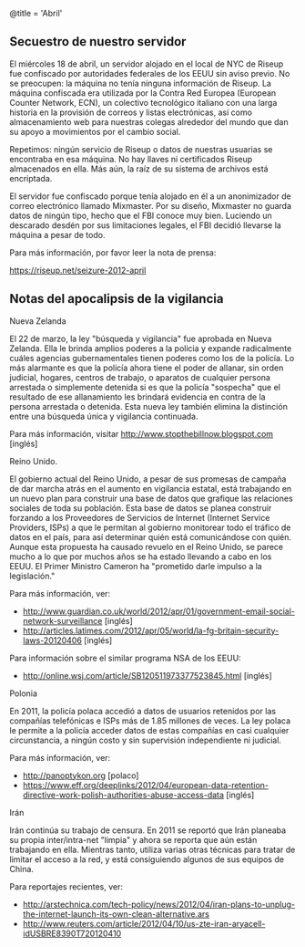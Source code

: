 @title = 'Abril'

## Secuestro de nuestro servidor

El miércoles 18 de abril, un servidor alojado en el local de NYC de Riseup fue confiscado por autoridades federales de los EEUU sin aviso previo. No se preocupen: la máquina no tenía ninguna información de Riseup. La máquina confiscada era utilizada por la Contra Red Europea (European Counter Network, ECN), un colectivo tecnológico italiano con una larga historia en la provisión de correos y listas electrónicas, así como almacenamiento web para nuestras colegas alrededor del mundo que dan su apoyo a movimientos por el cambio social.

Repetimos: ningún servicio de Riseup o datos de nuestras usuarias se encontraba en esa máquina. No hay llaves ni certificados Riseup almacenados en ella. Más aún, la raíz de su sistema de archivos está encriptada.

El servidor fue confiscado porque tenía alojado en él a un anonimizador de correo electrónico llamado Mixmaster. Por su diseño, Mixmaster no guarda datos de ningún tipo, hecho que el FBI conoce muy bien. Luciendo un descarado desdén por sus limitaciones legales, el FBI decidió llevarse la máquina a pesar de todo.

Para más información, por favor leer la nota de prensa:

https://riseup.net/seizure-2012-april


## Notas del apocalipsis de la vigilancia

Nueva Zelanda

El 22 de marzo, la ley "búsqueda y vigilancia" fue aprobada en Nueva Zelanda. Ella le brinda amplios poderes a la policia y expande radicalmente cuáles agencias gubernamentales tienen poderes como los de la policía. Lo más alarmante es que la policía ahora tiene el poder de allanar, sin orden judicial, hogares, centros de trabajo, o aparatos de cualquier persona arrestada o simplemente detenida si es que la policía "sospecha" que el resultado de ese allanamiento les brindará evidencia en contra de la persona arrestada o detenida. Esta nueva ley también elimina la distinción entre una búsqueda única y vigilancia continuada.

Para más información, visitar http://www.stopthebillnow.blogspot.com [inglés]

Reino Unido.

El gobierno actual del Reino Unido, a pesar de sus promesas de campaña de dar marcha atrás en el aumento en vigilancia estatal, está trabajando en un nuevo plan para construir una base de datos que grafique las relaciones sociales de toda su población. Esta base de datos se planea construir forzando a los Proveedores de Servicios de Internet (Internet Service Providers, ISPs) a que le permitan al gobierno monitorear todo el tráfico de datos en el país, para así determinar quién está comunicándose con quién. Aunque esta propuesta ha causado revuelo en el Reino Unido, se parece mucho a lo que por muchos años se ha estado llevando a cabo en los EEUU. El Primer Ministro Cameron ha "prometido darle impulso a la legislación."

Para más información, ver:

* http://www.guardian.co.uk/world/2012/apr/01/government-email-social-network-surveillance
 [inglés]
* http://articles.latimes.com/2012/apr/05/world/la-fg-britain-security-laws-20120406
 [inglés]

Para información sobre el similar programa NSA de los EEUU:

* http://online.wsj.com/article/SB120511973377523845.html [inglés]

Polonia

En 2011, la policía polaca accedió a datos de usuarios retenidos por las compañías telefónicas e ISPs más de 1.85 millones de veces. La ley polaca le permite a la policía acceder datos de estas compañías en casi cualquier circunstancia, a ningún costo y sin supervisión independiente ni judicial.

Para más información, ver:

* http://panoptykon.org [polaco]
* https://www.eff.org/deeplinks/2012/04/european-data-retention-directive-work-polish-authorities-abuse-access-data
 [inglés]

Irán

Irán continúa su trabajo de censura. En 2011 se reportó que Irán planeaba su propia inter/intra-net "limpia" y ahora se reporta que aún están trabajando en ella. Mientras tanto, utiliza varias otras técnicas para tratar de limitar el acceso a la red, y está consiguiendo algunos de sus equipos de China.

Para reportajes recientes, ver:

* http://arstechnica.com/tech-policy/news/2012/04/iran-plans-to-unplug-the-internet-launch-its-own-clean-alternative.ars
* http://www.reuters.com/article/2012/04/10/us-zte-iran-aryacell-idUSBRE8390T720120410
